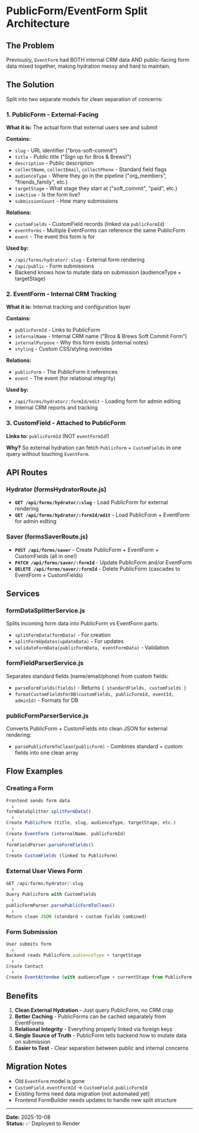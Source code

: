 # PublicForm/EventForm Split Architecture

## The Problem
Previously, `EventForm` had BOTH internal CRM data AND public-facing form data mixed together, making hydration messy and hard to maintain.

## The Solution
Split into two separate models for clean separation of concerns:

### 1. **PublicForm** - External-Facing
**What it is:** The actual form that external users see and submit

**Contains:**
- `slug` - URL identifier ("bros-soft-commit")
- `title` - Public title ("Sign up for Bros & Brews!")
- `description` - Public description
- `collectName`, `collectEmail`, `collectPhone` - Standard field flags
- `audienceType` - Where they go in the pipeline ("org_members", "friends_family", etc.)
- `targetStage` - What stage they start at ("soft_commit", "paid", etc.)
- `isActive` - Is the form live?
- `submissionCount` - How many submissions

**Relations:**
- `customFields` - CustomField records (linked via `publicFormId`)
- `eventForms` - Multiple EventForms can reference the same PublicForm
- `event` - The event this form is for

**Used by:**
- `/api/forms/hydrator/:slug` - External form rendering
- `/api/public` - Form submissions
- Backend knows how to mutate data on submission (audienceType + targetStage)

### 2. **EventForm** - Internal CRM Tracking
**What it is:** Internal tracking and configuration layer

**Contains:**
- `publicFormId` - Links to PublicForm
- `internalName` - Internal CRM name ("Bros & Brews Soft Commit Form")
- `internalPurpose` - Why this form exists (internal notes)
- `styling` - Custom CSS/styling overrides

**Relations:**
- `publicForm` - The PublicForm it references
- `event` - The event (for relational integrity)

**Used by:**
- `/api/forms/hydrator/:formId/edit` - Loading form for admin editing
- Internal CRM reports and tracking

### 3. **CustomField** - Attached to PublicForm
**Links to:** `publicFormId` (NOT `eventFormId`!)

**Why?** So external hydration can fetch `PublicForm` + `CustomFields` in one query without touching `EventForm`.

## API Routes

### Hydrator (formsHydratorRoute.js)
- **`GET /api/forms/hydrator/:slug`** - Load PublicForm for external rendering
- **`GET /api/forms/hydrator/:formId/edit`** - Load PublicForm + EventForm for admin editing

### Saver (formsSaverRoute.js)
- **`POST /api/forms/saver`** - Create PublicForm + EventForm + CustomFields (all in one!)
- **`PATCH /api/forms/saver/:formId`** - Update PublicForm and/or EventForm
- **`DELETE /api/forms/saver/:formId`** - Delete PublicForm (cascades to EventForm + CustomFields)

## Services

### formDataSplitterService.js
Splits incoming form data into PublicForm vs EventForm parts:
- `splitFormData(formData)` - For creation
- `splitFormUpdates(updateData)` - For updates
- `validateFormData(publicFormData, eventFormData)` - Validation

### formFieldParserService.js
Separates standard fields (name/email/phone) from custom fields:
- `parseFormFields(fields)` - Returns `{ standardFields, customFields }`
- `formatCustomFieldsForDB(customFields, publicFormId, eventId, adminId)` - Formats for DB

### publicFormParserService.js
Converts PublicForm + CustomFields into clean JSON for external rendering:
- `parsePublicFormToClean(publicForm)` - Combines standard + custom fields into one clean array

## Flow Examples

### Creating a Form
```javascript
Frontend sends form data
  ↓
formDataSplitter.splitFormData()
  ↓
Create PublicForm (title, slug, audienceType, targetStage, etc.)
  ↓
Create EventForm (internalName, publicFormId) 
  ↓
formFieldParser.parseFormFields()
  ↓
Create CustomFields (linked to PublicForm)
```

### External User Views Form
```javascript
GET /api/forms/hydrator/:slug
  ↓
Query PublicForm with CustomFields
  ↓
publicFormParser.parsePublicFormToClean()
  ↓
Return clean JSON (standard + custom fields combined)
```

### Form Submission
```javascript
User submits form
  ↓
Backend reads PublicForm.audienceType + targetStage
  ↓
Create Contact
  ↓
Create EventAttendee (with audienceType + currentStage from PublicForm)
```

## Benefits

1. **Clean External Hydration** - Just query PublicForm, no CRM crap
2. **Better Caching** - PublicForms can be cached separately from EventForms
3. **Relational Integrity** - Everything properly linked via foreign keys
4. **Single Source of Truth** - PublicForm tells backend how to mutate data on submission
5. **Easier to Test** - Clear separation between public and internal concerns

## Migration Notes

- Old `EventForm` model is gone
- `CustomField.eventFormId` → `CustomField.publicFormId`
- Existing forms need data migration (not automated yet)
- Frontend FormBuilder needs updates to handle new split structure

---
**Date:** 2025-10-08  
**Status:** ✅ Deployed to Render

